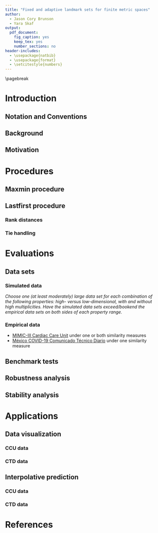 ```yaml
---
title: "Fixed and adaptive landmark sets for finite metric spaces"
author:
  - Jason Cory Brunson
  - Yara Skaf
output:
  pdf_document:
    fig_caption: yes
    keep_tex: yes
    number_sections: no
header-includes:
  - \usepackage{natbib}
  - \usepackage{format}
  - \setcitestyle{numbers}
---
```


<!--
header-includes:
  - \usepackage{lineno}
  - \linenumbers
  - \doublespacing
-->

\pagebreak

# Introduction

## Notation and Conventions

## Background

## Motivation

# Procedures

## Maxmin procedure

## Lastfirst procedure

### Rank distances

### Tie handling

# Evaluations

## Data sets

### Simulated data

_Choose one (at least moderately) large data set for each combination of the following properties: high- versus low-dimensional, with and without high multiplicities. Have the simulated data sets exceed/bookend the empirical data sets on both sides of each property range._

### Empirical data

* [MIMIC-III Cardiac Care Unit](https://mimic.physionet.org/mimictables/transfers/) under one or both similarity measures
* [México COVID-19 Comunicado Técnico Diario](https://www.gob.mx/salud/documentos/coronavirus-covid-19-comunicado-tecnico-diario-238449) under one similarity measure

## Benchmark tests

## Robustness analysis

## Stability analysis

# Applications

## Data visualization

### CCU data

### CTD data

## Interpolative prediction

### CCU data

### CTD data

# References

<!--
# To generate the LaTeX file, execute the following:
pandoc fixed-adaptive.md \
-o fixed-adaptive.tex \
-s \
--number-sections \
--bibliography=../landmarks.bib
# To generate the PDF directly, execute the following:
pandoc fixed-adaptive.md \
-o fixed-adaptive.pdf \
-s \
--number-sections \
--bibliography=../landmarks.bib
-->
